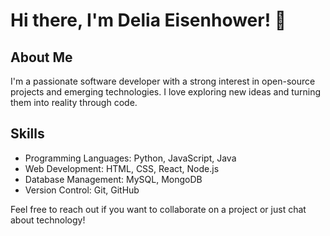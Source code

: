 # Hi there, I'm Delia Eisenhower! 👋

## About Me
I'm a passionate software developer with a strong interest in open-source projects and emerging technologies. I love exploring new ideas and turning them into reality through code.

## Skills
- Programming Languages: Python, JavaScript, Java
- Web Development: HTML, CSS, React, Node.js
- Database Management: MySQL, MongoDB
- Version Control: Git, GitHub

Feel free to reach out if you want to collaborate on a project or just chat about technology!
